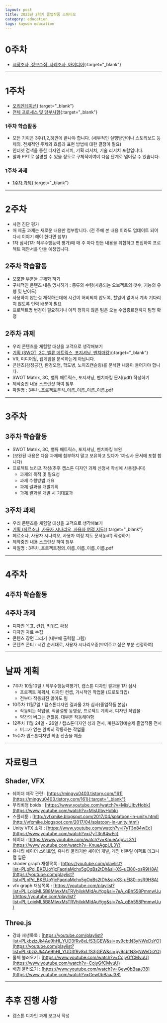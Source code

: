 ```yaml
---
layout: post
title: 2023년 2학기 졸업작품 스튜디오
category: education
tags: kaywon education
---
```


# 0주차

* [시장조사, 정보수집, 사례조사, 아이디어](/subpage/2023/09/05/graduation-week0.html){:target="_blank"}

---

# 1주차

* [오리엔테이션](/subpage/2023/09/05/graduation-week1.html){:target="_blank"}
* [전체 프로세스 및 당부사항](/subpage/2023/09/05/graduation-week1-1.html){:target="_blank"}

### 1주차 학습활동
* 모든 기획은 3주(1,2,3)안에 끝나야 합니다. (세부적인 실행방안이나 스토리보드 등 제외. 전체적인 주제와 흐름과 표현 방법에 대한 결정이 필요)
* 인터넷 검색을 통한 디자인 리서치, 기획 리서치, 기술 리서치 포함입니다.
* 말과 PPT로 설명할 수 있을 정도로 구체적이여야 다음 단계로 넘어갈 수 있습니다.

### 1주차 과제
* [1주차 과제](/subpage/2023/09/05/graduation-week1-2.html){:target="_blank"}

---

# 2주차
* 사전 진단 평가
* 매 제출 과제는 새로운 내용만 첨부합니다. (전 주에 본 내용 이라도 업데이트 되어 다시 이야기 해야 한다면 첨부)
* 1차 심사(1차 직무수행능력 평가)때 매 주 마다 만든 내용을 취합하고 편집하여 프로젝트 제안서를 만들 예정입니다.

## 2주차 학습활동
* 모호한 부분들 구체화 하기
* 구체적인 콘텐츠 내용 명시하기 : 종류와 수량(사용되는 오브젝트의 갯수, 기능의 유형 및 난이도)
* 사용하지 않는걸 제작하는데에 시간이 허비되지 않도록, 할일이 없어서 계속 기다리지 않도록 인력 배분이 필요
* 프로젝트명 변경이 필요하거나 아직 정하지 않은 팀은 오늘 수업종료전까지 팀명 확정

## 2주차 과제
* 우리 콘텐츠를 체험할 대상을 고객으로 생각해보기
* [기획 (SWOT, 3C, 벨류 메트릭스, 포지셔닝, 벤치마킹)](/plan/2023/09/12/plan.html){:target="_blank"}
* VR, 미디어월, 웹게임을 분석하는게 아닙니다.
* 콘텐츠(감정공간, 환경오염, 학도병, 노이즈캔슬링)를 분석한 내용이 들어가야 합니다.
* SWOT Matrix, 3C, 밸류 매트릭스, 포지셔닝, 벤치마킹 문서(pdf) 작성하기
* 제작중인 내용 스크린샷 하여 첨부
* 파일명 : 3주차_프로젝트분석_이름_이름_이름_이름.pdf

---

# 3주차

## 3주차 학습활동
* SWOT Matrix, 3C, 밸류 매트릭스, 포지셔닝, 벤치마킹 보완
* (보완된 내용은 다음 과제에 첨부하지 말고 보유하고 있다가 1차심사 문서에 포함 합니다)
* 프로젝트 브리프 작성(추후 캡스톤 디자인 과제 신청서 작성에 사용됩니다)
    * 과제의 목적 및 필요성
    * 과제 수행방법 개요
    * 과제 결과물 개발계획
    * 과제 결과물 개발 시 기대효과

## 3주차 과제
* 우리 콘텐츠를 체험할 대상을 고객으로 생각해보기
* [기획 (페르소나, 사용자 시나리오, 사용자 여정 지도)](https://gunug.github.io/plan/2023/09/12/plan2.html){:target="_blank"}
* 페르소나, 사용자 시나리오, 사용자 여정 지도 문서(pdf) 작성하기
* 제작중인 내용 스크린샷 하여 첨부
* 파일명 : 3주차_프로젝트정의_이름_이름_이름_이름.pdf

---

# 4주차

## 4주차 학습활동

## 4주차 과제
* 디자인 목표, 컨셉, 키워드 확정
* 디자인 자료 수집
* 콘텐츠 장면 그리기 (내부에 출력될 그림)
* 콘텐츠 콘티 : 시간 순서대로, 사용자 시나리오중(보여주고 싶은 부분 선정하여)

---

# 날짜 계획
* 7주차 10월10일  / 직무수행능력평가1, 캡스톤 디자인 결과물 1차 심사
   * 프로젝트 계획서, 디자인 컨셉, 가시적인 작업물 (프로토타입)
   * 전부다 작동되진 않아도 됨
* 10주차 11월7일  / 캡스톤디자인 결과물 2차 심사(졸업작품 본심)
   * 작동되는 작업물, 작품설명 동영상, 프로젝트 계획서, 디자인 작업물
   * 약간의 버그는 괜찮음. 대부분 작동해야함
* 12주차 11월 24일 - 26일 / 캡스톤디자인 성과 전시, 계원조형예술제 졸업작품 전시
   * 버그가 없는 완벽히 작동하는 작업물
* 15주차 캡스톤디자인 최종 산출물 제출

---

# 자료링크
## Shader, VFX
* 쉐이더 제작 관련 : [https://mingyu0403.tistory.com/161](https://mingyu0403.tistory.com/161){:target="_blank"}
* 무리비행 boids : [https://www.youtube.com/watch?v=MisUIbvHobk](https://www.youtube.com/watch?v=MisUIbvHobk)
* 스플레툰 : [http://vfxmike.blogspot.com/2017/04/splatoon-in-unity.html](http://vfxmike.blogspot.com/2017/04/splatoon-in-unity.html)
* Unity VFX 소개 : [https://www.youtube.com/watch?v=i7yT3n84wEc](https://www.youtube.com/watch?v=i7yT3n84wEc)
* 쉐이더 : [https://www.youtube.com/watch?v=KnueAgpUL3Y](https://www.youtube.com/watch?v=KnueAgpUL3Y)
* 유니티 쉐이더 스타트업, 유니티 물리기반 셰이더 개발, 게임 비주얼 이펙트 테크니컬 입문
* shader graph 재생목록 : [https://youtube.com/playlist?list=PLpPd_BKEUoYjcFaqriaMchx5gOqBs2tDh&si=XS-uEl80-osR9H8A](https://youtube.com/playlist?list=PLpPd_BKEUoYjcFaqriaMchx5gOqBs2tDh&si=XS-uEl80-osR9H8A)
* vfx graph 재생목록 : [https://youtube.com/playlist?list=PLjLqixML5B8MlwxMsTRVhjlxkMIdAuYgg&si=7eA_qBh558PmmwUu](https://youtube.com/playlist?list=PLjLqixML5B8MlwxMsTRVhjlxkMIdAuYgg&si=7eA_qBh558PmmwUu)

## Three.js
* 강좌 재생목록 : [https://youtube.com/playlist?list=PLkbzizJk4Ae9hHI_YUD3fRv8xLfS3jGEW&si=py9cbtN3yNWeDsYO](https://youtube.com/playlist?list=PLkbzizJk4Ae9hHI_YUD3fRv8xLfS3jGEW&si=py9cbtN3yNWeDsYO)
* 물체 불러오기 : [https://www.youtube.com/watch?v=CojyGfCMvuU](https://www.youtube.com/watch?v=CojyGfCMvuU)
* 배경 불러오기 : [https://www.youtube.com/watch?v=Gew0bBaaJ38](https://www.youtube.com/watch?v=Gew0bBaaJ38)

---

# 추후 진행 사항
* 캡스톤 디자인 과제 보고서 작성
